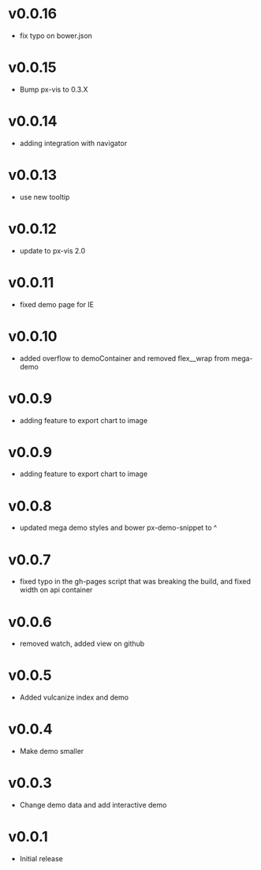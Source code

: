 v0.0.16
==================
* fix typo on bower.json

v0.0.15
==================
* Bump px-vis to 0.3.X

v0.0.14
==================
* adding integration with navigator

v0.0.13
==================
* use new tooltip

v0.0.12
==================
* update to px-vis 2.0

v0.0.11
==================
* fixed demo page for IE

v0.0.10
==================
* added overflow to demoContainer and removed flex__wrap from mega-demo

v0.0.9
==================
* adding feature to export chart to image

v0.0.9
==================
* adding feature to export chart to image

v0.0.8
==================
* updated mega demo styles and bower px-demo-snippet to ^

v0.0.7
==================
* fixed typo in the gh-pages script that was breaking the build, and fixed width on api container

v0.0.6
==================
* removed watch, added view on github

v0.0.5
==================
* Added vulcanize index and demo

v0.0.4
==================
* Make demo smaller

v0.0.3
==================
* Change demo data and add interactive demo

v0.0.1
==================
* Initial release
